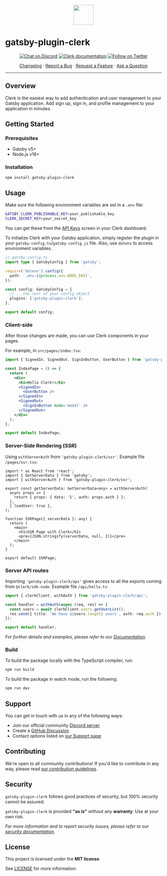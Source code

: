 <p align="center">
  <a href="https://clerk.com?utm_source=github&utm_medium=gatsby_plugin_clerk" target="_blank" rel="noopener noreferrer">
    <picture>
      <source media="(prefers-color-scheme: dark)" srcset="https://images.clerk.com/static/logo-dark-mode-400x400.png">
      <img src="https://images.clerk.com/static/logo-light-mode-400x400.png" height="64">
    </picture>
  </a>
  <br />
</p>

# gatsby-plugin-clerk

<div align="center">

[![Chat on Discord](https://img.shields.io/discord/856971667393609759.svg?logo=discord)](https://clerk.com/discord)
[![Clerk documentation](https://img.shields.io/badge/documentation-clerk-green.svg)](https://clerk.com/docs?utm_source=github&utm_medium=gatsby_plugin_clerk)
[![Follow on Twitter](https://img.shields.io/twitter/follow/ClerkDev?style=social)](https://twitter.com/intent/follow?screen_name=ClerkDev)

[Changelog](https://github.com/clerk/javascript/blob/main/packages/gatsby-plugin-clerk/CHANGELOG.md)
·
[Report a Bug](https://github.com/clerk/javascript/issues/new?assignees=&labels=needs-triage&projects=&template=BUG_REPORT.yml)
·
[Request a Feature](https://github.com/clerk/javascript/issues/new?assignees=&labels=feature-request&projects=&template=FEATURE_REQUEST.yml)
·
[Ask a Question](https://github.com/clerk/javascript/discussions)

</div>

---

## Overview

Clerk is the easiest way to add authentication and user management to your Gatsby application. Add sign up, sign in, and profile management to your application in minutes.

## Getting Started

### Prerequisites

- Gatsby v5+
- Node.js v18+

### Installation

```sh
npm install gatsby-plugin-clerk
```

## Usage

Make sure the following environment variables are set in a `.env` file:

```sh
GATSBY_CLERK_PUBLISHABLE_KEY=your_publishable_key
CLERK_SECRET_KEY=your_secret_key
```

You can get these from the [API Keys](https://dashboard.clerk.com/last-active?path=api-keys) screen in your Clerk dashboard.

To initialize Clerk with your Gatsby application, simply register the plugin in your `gatsby-config.ts`/`gatsby-config.js` file.
Also, use `dotenv` to access environment variables.

```ts
// gatsby-config.ts
import type { GatsbyConfig } from 'gatsby';

require('dotenv').config({
  path: `.env.${process.env.NODE_ENV}`,
});

const config: GatsbyConfig = {
  // ...the rest of your config object
  plugins: ['gatsby-plugin-clerk'],
};

export default config;
```

### Client-side

After those changes are made, you can use Clerk components in your pages.

For example, in `src/pages/index.tsx`:

```jsx
import { SignedIn, SignedOut, SignInButton, UserButton } from 'gatsby-plugin-clerk';

const IndexPage = () => {
  return (
    <div>
      <h1>Hello Clerk!</h1>
      <SignedIn>
        <UserButton />
      </SignedIn>
      <SignedOut>
        <SignInButton mode='modal' />
      </SignedOut>
    </div>
  );
};

export default IndexPage;
```

### Server-Side Rendering (SSR)

Using `withServerAuth` from `'gatsby-plugin-clerk/ssr'`. Example file `/pages/ssr.tsx`:

```tsx
import * as React from 'react';
import { GetServerData } from 'gatsby';
import { withServerAuth } from 'gatsby-plugin-clerk/ssr';

export const getServerData: GetServerData<any> = withServerAuth(
  async props => {
    return { props: { data: '1', auth: props.auth } };
  },
  { loadUser: true },
);

function SSRPage({ serverData }: any) {
  return (
    <main>
      <h1>SSR Page with Clerk</h1>
      <pre>{JSON.stringify(serverData, null, 2)}</pre>
    </main>
  );
}

export default SSRPage;
```

### Server API routes

Importing `'gatsby-plugin-clerk/api'` gives access to all the exports coming from `@clerk/sdk-node`. Example file `/api/hello.ts`:

```ts
import { clerkClient, withAuth } from 'gatsby-plugin-clerk/api';

const handler = withAuth(async (req, res) => {
  const users = await clerkClient.users.getUserList();
  res.send({ title: `We have ${users.length} users`, auth: req.auth });
});

export default handler;
```

_For further details and examples, please refer to our [Documentation](https://clerk.com/docs/get-started/gatsby?utm_source=github&utm_medium=gatsby_plugin_clerk)._

### Build

To build the package locally with the TypeScript compiler, run:

```sh
npm run build
```

To build the package in watch mode, run the following:

```sh
npm run dev
```

## Support

You can get in touch with us in any of the following ways:

- Join our official community [Discord server](https://clerk.com/discord)
- Create a [GitHub Discussion](https://github.com/clerk/javascript/discussions)
- Contact options listed on [our Support page](https://clerk.com/support?utm_source=github&utm_medium=gatsby_plugin_clerk)

## Contributing

We're open to all community contributions! If you'd like to contribute in any way, please read [our contribution guidelines](https://github.com/clerk/javascript/blob/main/docs/CONTRIBUTING.md).

## Security

`gatsby-plugin-clerk` follows good practices of security, but 100% security cannot be assured.

`gatsby-plugin-clerk` is provided **"as is"** without any **warranty**. Use at your own risk.

_For more information and to report security issues, please refer to our [security documentation](https://github.com/clerk/javascript/blob/main/docs/SECURITY.md)._

## License

This project is licensed under the **MIT license**.

See [LICENSE](https://github.com/clerk/javascript/blob/main/packages/gatsby-plugin-clerk/LICENSE) for more information.
